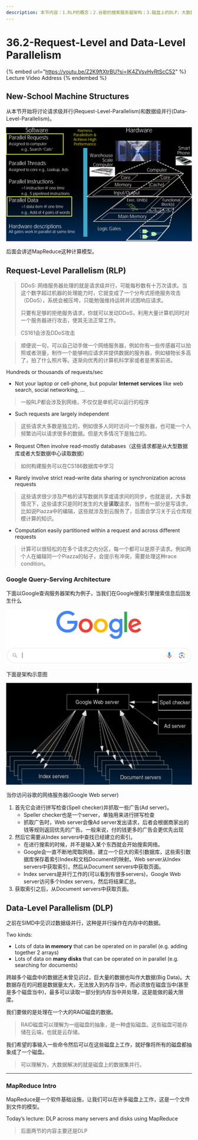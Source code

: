 ```yaml
---
description: 本节内容：1.RLP的概念；2.谷歌的搜索服务器架构；3.磁盘上的DLP，大数据要处理的问题；
---
```


# 36.2-Request-Level and Data-Level Parallelism

{% embed url="https://youtu.be/Z2K9ftXtrBU?si=lK4ZVsvHvRtScC52" %}
Lecture Video Address
{% endembed %}

## New-School Machine Structures

从本节开始将讨论请求级并行(Request-Level-Parallelism)和数据级并行(Data-Level-Parallelism)。

![image-20240703103405132](.image/image-20240703103405132.png)

后面会讲述MapReduce这种计算模型。

## Request-Level Parallelism (RLP)

> DDoS: 网络服务器处理的就是请求级并行，可能每秒数有十万次请求。当这个数字超过机器的处理能力时，它就变成了一个分布式拒绝服务攻击（DDoS），系统会被压垮，只能勉强维持运转并试图响应请求。
>
> 只要有足够的拒绝服务请求，你就可以发动DDoS，利用大量计算机同时对一个服务器进行攻击，使其无法正常工作。
>
> CS161会涉及DDoS攻击

> 顺便说一句，可以自己动手做一个网络服务器，例如你有一些传感器可以拍照或者测量，制作一个能够响应请求并提供数据的服务器，例如植物长多高了，拍了什么照片等。逐渐向优秀的计算机科学家或者是黑客前进。

Hundreds or thousands of requests/sec

- Not your laptop or cell-phone, but popular **Internet services** like web search, social networking, …

> 一般RLP都会涉及到网络，不仅仅是单机可以运行的程序

- Such requests are largely independent

> 这些请求大多数是独立的，例如很多人同时访问一个服务器，也可能一个人频繁访问以请求很多的数据。但是大多情况下是独立的。

- Request Often involve read-mostly databases（这些请求都是从大型数据库或者大型数据中心读取数据）

> 如何构建服务可以在CS186数据库中学习

- Rarely involve strict read–write data sharing or synchronization across requests

> 这些请求很少涉及严格的读写数据共享或请求间的同步，也就是说，大多数情况下，这些请求只是同时发生的大量**读取**请求，当然有一部分是写请求，比如说Piazza中的编辑，这些就涉及到云服务了，后面会学习关于云仓库规模计算的知识。

- Computation easily partitioned within a request and across different requests

> 计算可以很轻松的在多个请求之内分区，每一个都可以是原子请求。例如两个人在编辑同一个Piazza的帖子，会提示有冲突，需要处理这种race condition。

### Google Query-Serving Architecture

下面以Google查询服务器架构为例子，当我们在Google搜索引擎搜索信息后回发生什么

![image-20240705150126917](.image/image-20240705150126917.png)

下面是架构示意图

![image-20240703103529924](.image/image-20240703103529924.png)

当你访问谷歌的网络服务器(Google Web server)

1. 首先它会进行拼写检查(Spell checker)并抓取一些广告(Ad server)。
    - Speller checker也是一个server，单独用来进行拼写检查
    - 抓取广告时，Web server会像Ad server发出请求，后者会根据商家出的钱等规则返回优先的广告。一般来说，付的钱更多的广告会更优先出现
2. 然后它需要从Index servers中查找已经建立的索引。
    - 在进行搜索的时候，并不是输入某个东西就会开始搜索网络。
    - Google会一直不断地爬取网络，建立一个巨大的索引数据库，这些索引数据库保存着索引Index和文档Document的映射。Web server从Index servers中获取索引，然后从Document servers中获取页面。
    - Index servers是并行工作的(可以看到有很多servers)，Google Web server访问多个Index servers，然后将结果汇总。
3. 获取索引之后，从Document servers中获取页面。

## Data-Level Parallelism (DLP)

之前在SIMD中见识过数据级并行，这种是并行操作在内存中的数据。

Two kinds:

- Lots of data **in memory** that can be operated on in parallel (e.g. adding together 2 arrays)
- Lots of data on **many disks** that can be operated on in parallel (e.g. searching for documents)

跨越多个磁盘中的数据还未曾见识过，巨大量的数据也叫作大数据(Big Data)。大数据存在的问题是数据量太大，无法放入到内存当中，而必须放在磁盘当中(甚至是多个磁盘当中)，最多可以读取一部分到内存当中并处理，这是能做的最大限度。

我们要做的是处理在一个大的RAID磁盘的数据。

> RAID磁盘可以理解为一组磁盘的抽象，是一种虚拟磁盘。这些磁盘可能存储在云端，也就是云存储。

我们希望的事输入一些命令然后可以在这些磁盘上工作，就好像将所有的磁盘都抽象成了一个磁盘。

> 可以理解为，大数据解决的就是磁盘上的数据集并行。

---

### MapReduce Intro

MapReduce是一个软件基础设施，让我们可以在许多磁盘上工作，这是一个文件到文件的模型。

Today’s lecture: DLP across many servers and disks using MapReduce

> 后面两节的内容主要还是DLP
